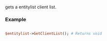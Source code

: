 gets a entitylist client list.
### Example

```perl

$entitylist->GetClientList(); # Returns void
```